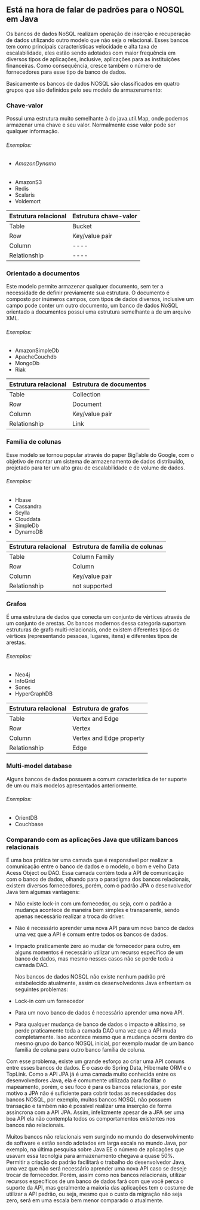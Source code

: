 ## Está na hora de falar de padrões para o NOSQL em Java

Os bancos de dados NoSQL realizam operação de inserção e recuperação de dados utilizando outro modelo que não seja o relacional. Esses bancos tem como principais características velocidade e alta taxa de escalabilidade, eles estão sendo adotados com maior frequência em diversos tipos de aplicações, inclusive, aplicações para as instituições financeiras. Como consequência, cresce também o número de fornecedores para esse tipo de banco de dados.

Basicamente os bancos de dados NOSQL são classificados em quatro grupos que são definidos pelo seu modelo de armazenamento:

### Chave-valor

Possui uma estrutura muito semelhante à do java.util.Map, onde podemos armazenar uma chave e seu valor. Normalmente esse valor pode ser qualquer informação.

###### Exemplos:

* ###### AmazonDynamo
* AmazonS3 
* Redis 
* Scalaris 
* Voldemort 



| Estrutura relacional | Estrutura chave-valor |
| :--- | :--- |
| Table | Bucket |
| Row | Key/value pair |
| Column | ---- |
| Relationship | ---- |

### Orientado a documentos

Este modelo permite armazenar qualquer documento, sem ter a necessidade de definir previamente sua estrutura. O documento é composto por inúmeros campos, com tipos de dados diversos, inclusive um campo pode conter um outro documento, um banco de dados NoSQL orientado a documentos possui uma estrutura semelhante a de um arquivo XML.

###### Exemplos:

* AmazonSimpleDb 
* ApacheCouchdb 
* MongoDb 
* Riak 



| Estrutura relacional | Estrutura de documentos |
| :--- | :--- |
| Table | Collection |
| Row | Document |
| Column | Key/value pair |
| Relationship | Link |

### Família de colunas

Esse modelo se tornou popular através do paper BigTable do Google, com o objetivo de montar um sistema de armazenamento de dados distribuído, projetado para ter um alto grau de escalabilidade e de volume de dados.

###### Exemplos:

* Hbase
* Cassandra
* Scylla
* Clouddata
* SimpleDb
* DynamoDB



| Estrutura relacional | Estrutura de família de colunas |
| :--- | :--- |
| Table | Column Family |
| Row | Column |
| Column | Key/value pair |
| Relationship | not supported |

### Grafos

É uma estrutura de dados que conecta um conjunto de vértices através de um conjunto de arestas. Os bancos modernos dessa categoria suportam estruturas de grafo multi-relacionais, onde existem diferentes tipos de vértices \(representando pessoas, lugares, itens\) e diferentes tipos de arestas.

###### Exemplos:

* Neo4j 
* InfoGrid 
* Sones 
* HyperGraphDB

| Estrutura relacional | Estrutura de grafos |
| :--- | :--- |
| Table | Vertex and Edge |
| Row | Vertex |
| Column | Vertex and Edge property |
| Relationship | Edge |

### Multi-model database

Alguns bancos de dados possuem a comum característica de ter suporte de um ou mais modelos apresentados anteriormente.

###### Exemplos:

* OrientDB
* Couchbase

### Comparando com as aplicações Java que utilizam bancos relacionais

É uma boa prática ter uma camada que é responsável por realizar a comunicação entre o banco de dados e o modelo, o bom e velho Data Acess Object ou DAO. Essa camada contém toda a API de comunicação com o banco de dados, olhando para o paradigma dos bancos relacionais, existem diversos fornecedores, porém, com o padrão JPA o desenvolvedor Java tem algumas vantagens:

* Não existe lock-in com um fornecedor, ou seja, com o padrão a mudança acontece de maneira bem simples e transparente, sendo apenas necessário realizar a troca do driver.
* Não é necessário aprender uma nova API para um novo banco de dados uma vez que a API é comum entre todos os bancos de dados.
* Impacto praticamente zero ao mudar de fornecedor para outro, em alguns momentos é necessário utilizar um recurso específico de um banco de dados, mas mesmo nesses casos não se perde toda a camada DAO.

  Nos bancos de dados NOSQL não existe nenhum padrão pré estabelecido atualmente, assim os desenvolvedores Java enfrentam os seguintes problemas:

* Lock-in com um fornecedor

* Para um novo banco de dados é necessário aprender uma nova API.

* Para qualquer mudança de banco de dados o impacto é altíssimo, se perde praticamente toda a camada DAO uma vez que a API muda completamente. Isso acontece mesmo que a mudança ocorra dentro do mesmo grupo do banco NOSQL inicial, por exemplo mudar de um banco família de coluna para outro banco família de coluna.

Com esse problema, existe um grande esforço ao criar uma API comuns entre esses bancos de dados. É o caso do Spring Data, Hibernate ORM e o TopLink. Como a API JPA já é uma camada muito conhecida entre os desenvolvedores Java, ela é comumente utilizada para facilitar o mapeamento, porém, o seu foco é para os bancos relacionais, por este motivo a JPA não é suficiente para cobrir todas as necessidades dos bancos NOSQL, por exemplo, muitos bancos NOSQL não possuem transação e também não é possível realizar uma inserção de forma assíncrona com a API JPA. Assim, infelizmente apesar de a JPA ser uma boa API ela não contempla todos os comportamentos existentes nos bancos não relacionais.

Muitos bancos não relacionais vem surgindo no mundo do desenvolvimento de software e estão sendo adotados em larga escala no mundo Java, por exemplo, na última pesquisa sobre Java EE o número de aplicações que usavam essa tecnolgia para armazenamento chegava a quase 50%. Permitir a criação do padrão facilitará o trabalho do desenvolvedor Java, uma vez que não será necessário aprender uma nova API caso se deseje trocar de fornecedor. Porém, assim como nos bancos relacionais, utilizar recursos específicos de um banco de dados fará com que você perca o suporte da API, mas geralmente a maioria das aplicações tem o costume de utilizar a API padrão, ou seja, mesmo que o custo da migração não seja zero, será em uma escala bem menor comparado o atualmente.

